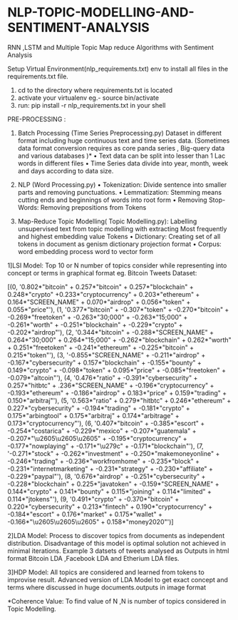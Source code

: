 # NLP-TOPIC-MODELLING-AND-SENTIMENT-ANALYSIS
RNN ,LSTM and Multiple Topic Map reduce Algorithms with Sentiment Analysis


Setup Virtual Environment(nlp_requirements.txt)
env to install all files in the requirements.txt file.
1.	cd to the directory where requirements.txt is located
2.	activate your virtualenv eg.-	source bin/activate
3.	run: pip install -r nlp_requirements.txt in your shell


PRE-PROCESSING :
1.	Batch Processing (Time Series Preprocessing.py)
Dataset in different format including huge continuous text and time series data.
(Sometimes data format conversion requires as core panda series , Big-query data and various databases )*
•	Text data can be split into lesser than 1 Lac words in different files
•	Time Series data divide into year, month, week and days according to data size.

2.	NLP (Word Processing.py)
•	Tokenization: Divide sentence into smaller parts and removing punctuations.
•	Lemmatization: Stemming means cutting ends and beginnings of words into root form
•	Removing Stop-Words: Removing prepositions from Tokens

3.	Map-Reduce Topic Modelling( Topic Modelling.py):
Labelling unsupervised text from topic modelling with extracting Most frequently and highest embedding value Tokens
•	Dictionary: Creating set of all tokens in document as genism dictionary projection format
•	Corpus: word embedding process word to vector form


1]LSI Model:
Top 10 or N number of topics consider while representing into concept or terms in graphical format
eg. 
Bitcoin Tweets Dataset:

[(0, '0.802*"bitcoin" + 0.257*"bitcoin" + 0.257*"blockchain" + 0.248*"crypto" +0.233*"cryptocurrency" + 0.203*"ethereum" + 0.164*"SCREEN_NAME" + 0.070*"airdrop" + 0.056*"token" + 0.055*"price"'), (1, '0.377*"bitcoin" + -0.307*"token" + -0.270*"bitcoin" + -0.269*"freetoken" + -0.263*"30;000" + -0.263*"15;000" + -0.261*"worth" + -0.251*"blockchain" + -0.229*"crypto" + -0.202*"airdrop"'), (2, '0.344*"bitcoin" + -0.288*"SCREEN_NAME" + 0.264*"30;000" + 0.264*"15;000" + -0.262*"blockchain" + 0.262*"worth" + 0.251*"freetoken" + -0.241*"ethereum" + -0.225*"bitcoin" + 0.215*"token"'), (3, '-0.855*"SCREEN_NAME" + -0.211*"airdrop" + -0.167*"cybersecurity" + 0.157*"blockchain" + -0.155*"bounty" + 0.149*"crypto" + -0.098*"token" + 0.095*"price" + -0.085*"freetoken" + -0.079*"altcoin"'), (4, '0.476*"ratio" + -0.391*"cybersecurity" + 0.257*"hitbtc" + .236*"SCREEN_NAME" + -0.196*"cryptocurrency" + -0.193*"ethereum" + -0.186*"airdrop" + 0.183*"price" + 0.159*"trading" + 0.150*"arbitraj"'), (5, '0.563*"ratio" + 0.279*"hitbtc" + 0.246*"ethereum" + 0.227*"cybersecurity" + -0.194*"trading" + -0.181*"crypto" + 0.175*"arbingtool" + 0.175*"arbitraj" + 0.174*"arbitrage" + 0.173*"cryptocurrency"'), (6, '0.407*"bitcoin" + -0.385*"escort" + -0.254*"costarica" + -0.229*"mexico" + -0.207*"guatemala" + -0.207*"\\u2605\\u2605\\u2605" + -0.195*"cryptocurrency" + -0.177*"nowplaying" + -0.171*"\\u279c" + -0.171*"blockchain"'), (7, '-0.271*"stock" + -0.262*"investment" + -0.250*"makemoneyonline" + -0.246*"trading" + -0.236*"workfromhome" + -0.235*"block" + -0.231*"internetmarketing" + -0.231*"strategy" + -0.230*"affiliate" + -0.229*"paypal"'), (8, '0.676*"airdrop" + -0.251*"cybersecurity" + -0.228*"blockchain" + 0.225*"javatoken" + -0.159*"SCREEN_NAME" + 0.144*"crypto" + 0.141*"bounty" + 0.115*"joining" + 0.114*"limited" + 0.114*"jtokens"'), (9, '0.491*"crypto" + -0.370*"bitcoin" + 0.220*"cybersecurity" + 0.213*"fintech" + 0.190*"cryptocurrency" + -0.184*"escort" + 0.176*"market" + 0.175*"wallet" + -0.166*"\\u2605\\u2605\\u2605" + 0.158*"money2020"')]


2]LDA Model:
Process to discover topics from documents as independent distribution. Disadvantage of this model is optimal solution not achieved in minimal iterations. Example 3 datsets of tweets analysed as Outputs in html format Bitcoin LDA ,Facebook LDA and Etherium LDA files.  


3]HDP Model:
All topics are considered and learned from tokens to improvise result. Advanced version of LDA Model to get exact concept and terms where discussed in huge documents.outputs in image format

*Coherence Value:
To find value of N ,N is number of topics considered in Topic Modelling.  

